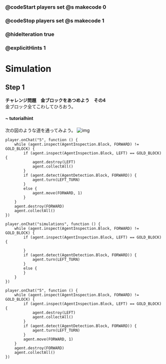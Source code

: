 ### @codeStart players set @s makecode 0
### @codeStop players set @s makecode 1

### @hideIteration true
### @explicitHints 1


# Simulation  


## Step 1 
**チャレンジ問題　金ブロックをあつめよう　その4**  
金ブロック全てこわしてひろおう。




#### ~ tutorialhint 
次の図のような道を通ってみよう。
![img](https://teck89.xsrv.jp/MEE_tutorial/img/fun_2_1_1.png)
```blocks
player.onChat("5", function () {
    while (agent.inspect(AgentInspection.Block, FORWARD) != GOLD_BLOCK) {
        if (agent.inspect(AgentInspection.Block, LEFT) == GOLD_BLOCK) {
            agent.destroy(LEFT)
            agent.collectAll()
        }
        if (agent.detect(AgentDetection.Block, FORWARD)) {
            agent.turn(LEFT_TURN)
        }
        else {
            agent.move(FORWARD, 1)
        }
    }
    agent.destroy(FORWARD)
    agent.collectAll()
})
```

```template
player.onChat("simulations", function () {
    while (agent.inspect(AgentInspection.Block, FORWARD) != GOLD_BLOCK) {
        if (agent.inspect(AgentInspection.Block, LEFT) == GOLD_BLOCK) {
        	
        }
        if (agent.detect(AgentDetection.Block, FORWARD)) {
            agent.turn(LEFT_TURN)
        }
        else {
        }
    }
})
```



```ghost
player.onChat("5", function () {
    while (agent.inspect(AgentInspection.Block, FORWARD) != GOLD_BLOCK) {
        if (agent.inspect(AgentInspection.Block, LEFT) == GOLD_BLOCK) {
            agent.destroy(LEFT)
            agent.collectAll()
        }
        if (agent.detect(AgentDetection.Block, FORWARD)) {
            agent.turn(LEFT_TURN)
        }
        agent.move(FORWARD, 1)
    }
    agent.destroy(FORWARD)
    agent.collectAll()
})
```